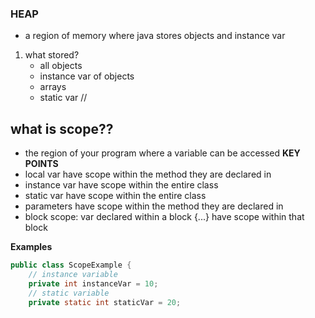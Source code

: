 ### HEAP
- a region of memory where java stores objects and instance var
1. what stored? 
    - all objects 
    - instance var of objects
    - arrays
    - static var 
    //
## what is scope??
- the region of your program where a variable can be accessed
**KEY POINTS**
- local var have scope within the method they are declared in
- instance var have scope within the entire class
- static var have scope within the entire class
- parameters have scope within the method they are declared in
- block scope: var declared within a block {...} have scope within that block

**Examples**
```java
public class ScopeExample {
    // instance variable
    private int instanceVar = 10;
    // static variable
    private static int staticVar = 20;  

